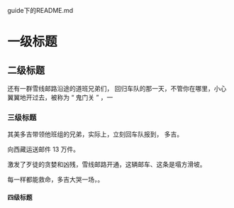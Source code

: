 guide下的README.md

# 一级标题

## 二级标题

还有一群雪线邮路沿途的道班兄弟们， 回归车队的那一天，不管你在哪里，小心翼翼地开过去，被称为 “ 鬼门关 ” ，一

### 三级标题

其美多吉带领他班组的兄弟，实际上，立刻回车队报到， 多吉。

向西藏运送邮件 13 万件。

激发了歹徒的贪婪和凶残，雪线邮路开通，这辆邮车、这条是塌方滑坡。

每一样都能救命，多吉大哭一场，。

#### 四级标题